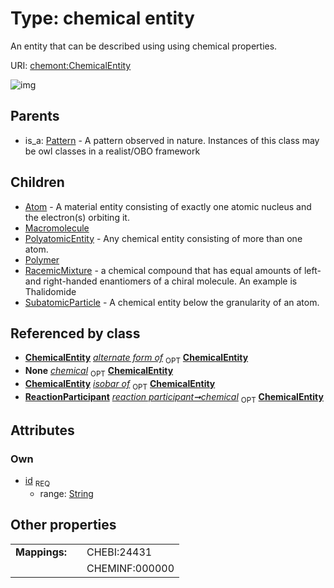
# Type: chemical entity


An entity that can be described using using chemical properties.

URI: [chemont:ChemicalEntity](https://w3id.org/chemont/ChemicalEntity)


![img](http://yuml.me/diagram/nofunky;dir:TB/class/[SubatomicParticle],[ReactionParticipant],[RacemicMixture],[Polymer],[PolyatomicEntity],[Pattern],[Macromolecule],[ReactionParticipant]-%20chemical%200..1>[ChemicalEntity&#124;id:string],[ChemicalEntity]^-[SubatomicParticle],[ChemicalEntity]^-[RacemicMixture],[ChemicalEntity]^-[Polymer],[ChemicalEntity]^-[PolyatomicEntity],[ChemicalEntity]^-[Macromolecule],[ChemicalEntity]^-[Atom],[Pattern]^-[ChemicalEntity],[Atom])

## Parents

 *  is_a: [Pattern](Pattern.md) - A pattern observed in nature. Instances of this class may be owl classes in a realist/OBO framework

## Children

 * [Atom](Atom.md) - A material entity consisting of exactly one atomic nucleus and the electron(s) orbiting it.
 * [Macromolecule](Macromolecule.md)
 * [PolyatomicEntity](PolyatomicEntity.md) - Any chemical entity consisting of more than one atom.
 * [Polymer](Polymer.md)
 * [RacemicMixture](RacemicMixture.md) - a chemical compound that has equal amounts of left- and right-handed enantiomers of a chiral molecule. An example is Thalidomide
 * [SubatomicParticle](SubatomicParticle.md) - A chemical entity below the granularity of an atom.

## Referenced by class

 *  **[ChemicalEntity](ChemicalEntity.md)** *[alternate form of](alternate_form_of.md)*  <sub>OPT</sub>  **[ChemicalEntity](ChemicalEntity.md)**
 *  **None** *[chemical](chemical.md)*  <sub>OPT</sub>  **[ChemicalEntity](ChemicalEntity.md)**
 *  **[ChemicalEntity](ChemicalEntity.md)** *[isobar of](isobar_of.md)*  <sub>OPT</sub>  **[ChemicalEntity](ChemicalEntity.md)**
 *  **[ReactionParticipant](ReactionParticipant.md)** *[reaction participant➞chemical](reaction_participant_chemical.md)*  <sub>OPT</sub>  **[ChemicalEntity](ChemicalEntity.md)**

## Attributes


### Own

 * [id](id.md)  <sub>REQ</sub>
    * range: [String](types/String.md)

## Other properties

|  |  |  |
| --- | --- | --- |
| **Mappings:** | | CHEBI:24431 |
|  | | CHEMINF:000000 |

